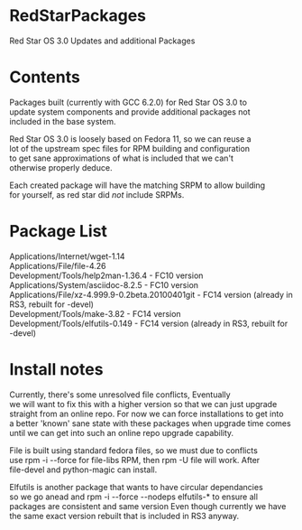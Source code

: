 # RedStarPackages
 Red Star OS 3.0 Updates and additional Packages

# Contents
Packages built (currently with GCC 6.2.0) for Red Star OS 3.0 to  
update system components and provide additional packages not   
included in the base system.  

Red Star OS 3.0 is loosely based on Fedora 11, so we can reuse a   
lot of the upstream spec files for RPM building and configuration  
to get sane approximations of what is included that we can't   
otherwise properly deduce.  

Each created package will have the matching SRPM to allow building  
for yourself, as red star did *not* include SRPMs.   

# Package List  
Applications/Internet/wget-1.14   
Applications/File/file-4.26   
Development/Tools/help2man-1.36.4 - FC10 version  
Applications/System/asciidoc-8.2.5 - FC10 version  
Applications/File/xz-4.999.9-0.2beta.20100401git - FC14 version (already in RS3, rebuilt for -devel)  
Development/Tools/make-3.82 - FC14 version   
Development/Tools/elfutils-0.149 - FC14 version (already in RS3, rebuilt for -devel)  

# Install notes

Currently, there's some unresolved file conflicts, Eventually  
we will want to fix this with a higher version so that we can just upgrade  
straight from an online repo. For now we can force installations to get into  
a better 'known' sane state with these packages when upgrade time comes  
until we can get into such an online repo upgrade capability.  

File is built using standard fedora files, so we must due to conflicts  
use rpm -i --force for file-libs RPM, then rpm -U file will work. After  
file-devel and python-magic can install.   

Elfutils is another package that wants to have circular dependancies  
so we go anead and rpm -i --force --nodeps elfutils-* to ensure all  
packages are consistent and same version Even though currently we have  
the same exact version rebuilt that is included in RS3 anyway.  
